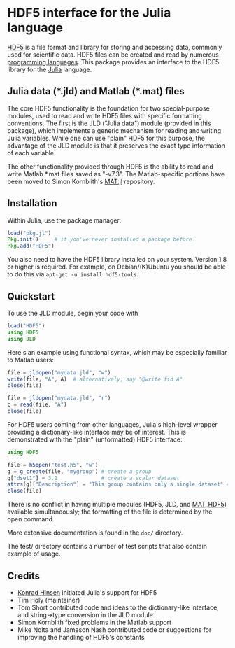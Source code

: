 # HDF5 interface for the Julia language

[HDF5][HDF5] is a file format and library for storing and accessing
data, commonly used for scientific data. HDF5 files can be created and
read by numerous [programming
languages](http://www.hdfgroup.org/tools5desc.html).  This package
provides an interface to the HDF5 library for the
[Julia][Julia] language.

## Julia data (\*.jld) and Matlab (\*.mat) files

The core HDF5 functionality is the foundation for two special-purpose modules, used to read and write HDF5 files with specific formatting conventions. The first is the JLD ("Julia data") module (provided in this package), which implements a generic mechanism for reading and writing Julia variables. While one can use "plain" HDF5 for this purpose, the advantage of the JLD module is that it preserves the exact type information of each variable.

The other functionality provided through HDF5 is the ability to read and write Matlab \*.mat files saved as "-v7.3". The Matlab-specific portions have been moved to Simon Kornblith's [MAT.jl](https://github.com/simonster/MAT.jl) repository.

## Installation

Within Julia, use the package manager:
```julia
load("pkg.jl")
Pkg.init()     # if you've never installed a package before
Pkg.add("HDF5")
```

You also need to have the HDF5 library installed on your system. Version 1.8 or higher is required. For example, on Debian/(K)Ubuntu you should be able to do this via `apt-get -u install hdf5-tools`. 

## Quickstart

To use the JLD module, begin your code with

```julia
load("HDF5")
using HDF5
using JLD
```

Here's an example using functional syntax, which may be especially familiar to Matlab users:

```julia
file = jldopen("mydata.jld", "w")
write(file, "A", A)  # alternatively, say "@write fid A"
close(file)

file = jldopen("mydata.jld", "r")
c = read(file, "A")
close(file)
```

For HDF5 users coming from other languages, Julia's high-level wrapper providing a dictionary-like interface may be of interest. This is demonstrated with the "plain" (unformatted) HDF5 interface:

```julia
using HDF5

file = h5open("test.h5", "w")
g = g_create(file, "mygroup") # create a group
g["dset1"] = 3.2              # create a scalar dataset
attrs(g)["Description"] = "This group contains only a single dataset" # an attribute
close(file)
```

There is no conflict in having multiple modules (HDF5, JLD, and [MAT_HDF5](https://github.com/simonster/MAT.jl)) available simultaneously; the formatting of the file is determined by the open command.

More extensive documentation is found in the `doc/` directory.

The test/ directory contains a number of test scripts that also contain example of usage.

## Credits

- [Konrad Hinsen](https://github.com/khinsen/julia_hdf5) initiated Julia's support for HDF5
- Tim Holy (maintainer)
- Tom Short contributed code and ideas to the dictionary-like interface, and string->type conversion in the JLD module
- Simon Kornblith fixed problems in the Matlab support
- Mike Nolta and Jameson Nash contributed code or suggestions for improving the handling of HDF5's constants


[Julia]: http://julialang.org "Julia"
[HDF5]: http://www.hdfgroup.org/HDF5/ "HDF5"
